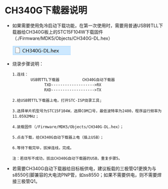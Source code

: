 # CH340G下载器说明

- 如果需要使用免冷启动下载功能，在第一次使用时，需要用普通USB转TLL下载器给CH340G板上的STC15F104W下载固件（./Firmware/MDK5/Objects/CH340G-DL.hex）

	![CH340G](/Firmware/CH340G-HEX.PNG)

- 烧录步骤说明：

	```
	1.连线： 
			USB转TTL下载器          CH340G自动下载器
	              TXD------------------->RX
	              RXD------------------->TX
	              
	2.给USB转TTL下载器上电，打开STC-ISP烧录工具;
	
	3.选择单片机型号为STC15F104W，选择COM口号，最低波特率为2400，程序运行频率为11.0592MHz；
	
	4.装载固件（/Firmware/MDK5/Objects/CH340G-DL.hex）；
	
	5.点击下载，给CH340G自动下载器上电（插上USB）；
	
	6.等待下载完毕，拔掉连线，完成。
	
	注：若烧写不成功，拔出CH340G自动下载器的USB，重复步骤5。
	```

- 若需要CH340G自动下载器给目标板供电，建议板载的三极管Q1更换为与s8550引脚兼容的大电流PNP管，如ss8550；如果不需要供电，则不需要焊接三极管Q1。